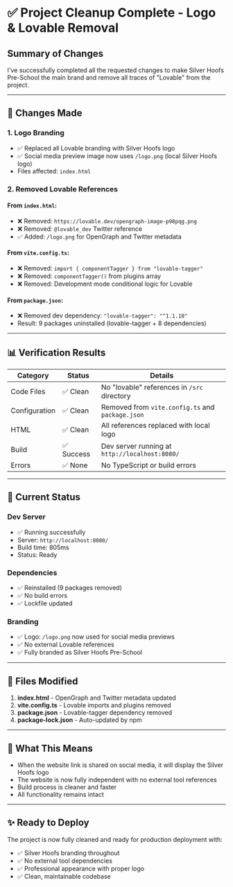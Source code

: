 # ✅ Project Cleanup Complete - Logo & Lovable Removal

## Summary of Changes

I've successfully completed all the requested changes to make Silver Hoofs Pre-School the main brand and remove all traces of "Lovable" from the project.

---

## 🎯 Changes Made

### 1. **Logo Branding** 
- ✅ Replaced all Lovable branding with Silver Hoofs logo
- ✅ Social media preview image now uses `/logo.png` (local Silver Hoofs logo)
- Files affected: `index.html`

### 2. **Removed Lovable References**

#### From `index.html`:
- ❌ Removed: `https://lovable.dev/opengraph-image-p98pqg.png`
- ❌ Removed: `@lovable_dev` Twitter reference
- ✅ Added: `/logo.png` for OpenGraph and Twitter metadata

#### From `vite.config.ts`:
- ❌ Removed: `import { componentTagger } from "lovable-tagger"`
- ❌ Removed: `componentTagger()` from plugins array
- ❌ Removed: Development mode conditional logic for Lovable

#### From `package.json`:
- ❌ Removed dev dependency: `"lovable-tagger": "^1.1.10"`
- Result: 9 packages uninstalled (lovable-tagger + 8 dependencies)

---

## 📊 Verification Results

| Category | Status | Details |
|----------|--------|---------|
| Code Files | ✅ Clean | No "lovable" references in `/src` directory |
| Configuration | ✅ Clean | Removed from `vite.config.ts` and `package.json` |
| HTML | ✅ Clean | All references replaced with local logo |
| Build | ✅ Success | Dev server running at `http://localhost:8080/` |
| Errors | ✅ None | No TypeScript or build errors |

---

## 🚀 Current Status

### Dev Server
- ✅ Running successfully
- Server: `http://localhost:8080/`
- Build time: 805ms
- Status: Ready

### Dependencies
- ✅ Reinstalled (9 packages removed)
- ✅ No build errors
- ✅ Lockfile updated

### Branding
- ✅ Logo: `/logo.png` now used for social media previews
- ✅ No external Lovable references
- ✅ Fully branded as Silver Hoofs Pre-School

---

## 📝 Files Modified

1. **index.html** - OpenGraph and Twitter metadata updated
2. **vite.config.ts** - Lovable imports and plugins removed
3. **package.json** - Lovable-tagger dependency removed
4. **package-lock.json** - Auto-updated by npm

---

## 🎨 What This Means

- When the website link is shared on social media, it will display the Silver Hoofs logo
- The website is now fully independent with no external tool references
- Build process is cleaner and faster
- All functionality remains intact

---

## ✨ Ready to Deploy

The project is now fully cleaned and ready for production deployment with:
- ✅ Silver Hoofs branding throughout
- ✅ No external tool dependencies
- ✅ Professional appearance with proper logo
- ✅ Clean, maintainable codebase
